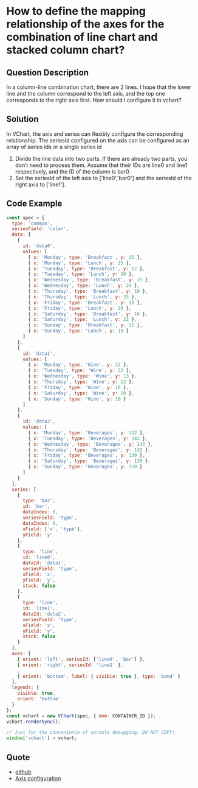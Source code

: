# How to define the mapping relationship of the axes for the combination of line chart and stacked column chart?

## Question Description

In a column-line combination chart, there are 2 lines. I hope that the lower line and the column correspond to the left axis, and the top one corresponds to the right axis first. How should I configure it in vchart?

## Solution

In VChart, the axis and series can flexibly configure the corresponding relationship. The seriesId configured on the axis can be configured as an array of series ids or a single series id

1. Divide the line data into two parts. If there are already two parts, you don’t need to process them. Assume that their IDs are line0 and line1 respectively, and the ID of the column is bar0.
2. Set the seriesId of the left axis to ['line0','bar0'] and the seriesId of the right axis to ['line1'].

## Code Example

```javascript livedemo
const spec = {
  type: 'common',
  seriesField: 'color',
  data: [
    {
      id: 'data0',
      values: [
        { x: 'Monday', type: 'Breakfast', y: 15 },
        { x: 'Monday', type: 'Lunch', y: 25 },
        { x: 'Tuesday', type: 'Breakfast', y: 12 },
        { x: 'Tuesday', type: 'Lunch', y: 30 },
        { x: 'Wednesday', type: 'Breakfast', y: 15 },
        { x: 'Wednesday', type: 'Lunch', y: 24 },
        { x: 'Thursday', type: 'Breakfast', y: 10 },
        { x: 'Thursday', type: 'Lunch', y: 25 },
        { x: 'Friday', type: 'Breakfast', y: 13 },
        { x: 'Friday', type: 'Lunch', y: 20 },
        { x: 'Saturday', type: 'Breakfast', y: 10 },
        { x: 'Saturday', type: 'Lunch', y: 22 },
        { x: 'Sunday', type: 'Breakfast', y: 12 },
        { x: 'Sunday', type: 'Lunch', y: 19 }
      ]
    },
    {
      id: 'data1',
      values: [
        { x: 'Monday', type: 'Wine', y: 22 },
        { x: 'Tuesday', type: 'Wine', y: 23 },
        { x: 'Wednesday', type: 'Wine', y: 13 },
        { x: 'Thursday', type: 'Wine', y: 12 },
        { x: 'Friday', type: 'Wine', y: 10 },
        { x: 'Saturday', type: 'Wine', y: 20 },
        { x: 'Sunday', type: 'Wine', y: 10 }
      ]
    },
    {
      id: 'data2',
      values: [
        { x: 'Monday', type: 'Beverages', y: 132 },
        { x: 'Tuesday', type: 'Beverages', y: 143 },
        { x: 'Wednesday', type: 'Beverages', y: 143 },
        { x: 'Thursday', type: 'Beverages', y: 132 },
        { x: 'Friday', type: 'Beverages', y: 130 },
        { x: 'Saturday', type: 'Beverages', y: 130 },
        { x: 'Sunday', type: 'Beverages', y: 150 }
      ]
    }
  ],
  series: [
    {
      type: 'bar',
      id: 'bar',
      dataIndex: 0,
      seriesField: 'type',
      dataIndex: 0,
      xField: ['x', 'type'],
      yField: 'y'
    },
    {
      type: 'line',
      id: 'line0',
      dataId: 'data1',
      seriesField: 'type',
      xField: 'x',
      yField: 'y',
      stack: false
    },
    {
      type: 'line',
      id: 'line1',
      dataId: 'data2',
      seriesField: 'type',
      xField: 'x',
      yField: 'y',
      stack: false
    }
  ],
  axes: [
    { orient: 'left', seriesId: ['line0', 'bar'] },
    { orient: 'right', seriesId: 'line1' },
    ,
    { orient: 'bottom', label: { visible: true }, type: 'band' }
  ],
  legends: {
    visible: true,
    orient: 'bottom'
  }
};
const vchart = new VChart(spec, { dom: CONTAINER_ID });
vchart.renderSync();

// Just for the convenience of console debugging, DO NOT COPY!
window['vchart'] = vchart;
```

## Quote

- [github](https://github.com/VisActor/VChart)
- [Axis configuration](<https://www.visactor.io/vchart/option/barChart-axes-linear#seriesId(string%7Cnumber%7C(string%20%7C%20number)%5B%5D)>)
